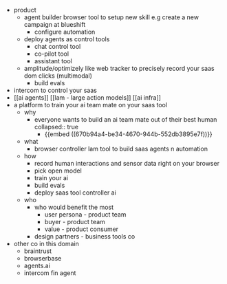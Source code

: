 - product
	- agent builder browser tool to setup new skill e.g create a new campaign at blueshift
		- configure automation
	- deploy agents as control tools
		- chat control tool
		- co-pilot tool
		- assistant tool
	- amplitude/optimizely like web tracker to precisely record your saas dom clicks (multimodal)
		- build evals
- intercom to control your saas
- [[ai agents]] [[lam - large action models]] [[ai infra]]
- a platform to train your ai team mate on your saas tool
	- why
		- everyone wants to build an ai team mate out of their best human
		  collapsed:: true
			- {{embed ((670b94a4-be34-4670-944b-552db3895e7f))}}
	- what
		- browser controller lam tool to build saas agents n automation
	- how
		- record human interactions and sensor data right on your browser
		- pick open model
		- train your ai
		- build evals
		- deploy saas tool controller ai
	- who
		- who would benefit the most
			- user persona - product team
			- buyer - product team
			- value - product consumer
		- design partners - business tools co
- other co in this domain
	- braintrust
	- browserbase
	- agents.ai
	- intercom fin agent